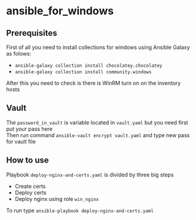 # ansible_for_windows

## Prerequisites

First of all you need to install collections for windows using Ansible Galaxy as folows:
- `ansible-galaxy collection install chocolatey.chocolatey`
- `ansible-galaxy collection install community.windows`

After this you need to check is there is WinRM turn on on the inventory hosts


## Vault
The `password_in_vault` is variable located in `vault.yaml` but you need first put your pass here  
Then run command `ansible-vault encrypt vault.yaml` and type new pass for vault file

## How to use

Playbook `deploy-nginx-and-certs.yaml` is divided by three big steps
- Create certs
- Deploy certs
- Deploy nginx using role `win_nginx`

To run type `ansible-playbook deploy-nginx-and-certs.yaml` 
